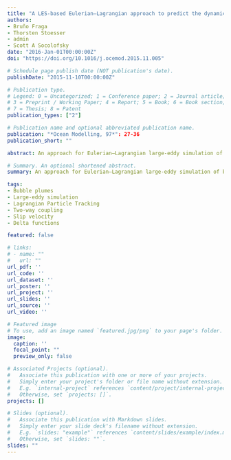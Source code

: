 ```yaml
---
title: "A LES-based Eulerian–Lagrangian approach to predict the dynamics of bubble plumes"
authors:
- Bruño Fraga
- Thorsten Stoesser
- admin
- Scott A Socolofsky
date: "2016-Jan-01T00:00:00Z"
doi: "https://doi.org/10.1016/j.ocemod.2015.11.005"

# Schedule page publish date (NOT publication's date).
publishDate: "2015-11-10T00:00:00Z"

# Publication type.
# Legend: 0 = Uncategorized; 1 = Conference paper; 2 = Journal article;
# 3 = Preprint / Working Paper; 4 = Report; 5 = Book; 6 = Book section;
# 7 = Thesis; 8 = Patent
publication_types: ["2"]

# Publication name and optional abbreviated publication name.
publication: "*Ocean Modelling, 97*": 27-36
publication_short: ""

abstract: An approach for Eulerian–Lagrangian large-eddy simulation of bubble plume dynamics is presented and its performance evaluated. The main numerical novelties consist in defining the gas-liquid coupling based on the bubble size to mesh resolution ratio ($D\_{p}/\\Delta x$) and the interpolation between Eulerian and Lagrangian frameworks through the use of delta functions. The model's performance is thoroughly validated for a bubble plume in a cubic tank in initially quiescent water using experimental data obtained from high-resolution ADV and PIV measurements. The predicted time-averaged velocities and second-order statistics show good agreement with the measurements, including the reproduction of the anisotropic nature of the plume's turbulence. Further, the predicted Eulerian and Lagrangian velocity fields, second-order turbulence statistics and interfacial gas-liquid forces are quantified and discussed as well as the visualization of the time-averaged primary and secondary flow structure in the tank.

# Summary. An optional shortened abstract.
summary: An approach for Eulerian–Lagrangian large-eddy simulation of bubble plume dynamics is presented and its performance evaluated.

tags:
- Bubble plumes
- Large-eddy simulation
- Lagrangian Particle Tracking
- Two-way coupling
- Slip velocity
- Delta functions

featured: false

# links:
# - name: ""
#   url: ""
url_pdf: ''
url_code: ''
url_dataset: ''
url_poster: ''
url_project: ''
url_slides: ''
url_source: ''
url_video: ''

# Featured image
# To use, add an image named `featured.jpg/png` to your page's folder. 
image:
  caption: ''
  focal_point: ""
  preview_only: false

# Associated Projects (optional).
#   Associate this publication with one or more of your projects.
#   Simply enter your project's folder or file name without extension.
#   E.g. `internal-project` references `content/project/internal-project/index.md`.
#   Otherwise, set `projects: []`.
projects: []

# Slides (optional).
#   Associate this publication with Markdown slides.
#   Simply enter your slide deck's filename without extension.
#   E.g. `slides: "example"` references `content/slides/example/index.md`.
#   Otherwise, set `slides: ""`.
slides: ""
---
```


